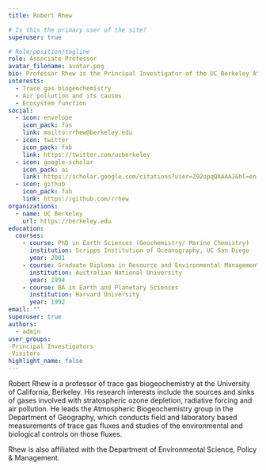 ```yaml
---
title: Robert Rhew

# Is this the primary user of the site?
superuser: true

# Role/position/tagline
role: Associate Professor
avatar_filename: avatar.png
bio: Professor Rhew is the Principal Investigator of the UC Berkeley Atmospheric Biogeochemistry Lab
interests:
  - Trace gas biogeochemistry
  - Air pollution and its causes
  - Ecosystem function
social:
  - icon: envelope
    icon_pack: fas
    link: mailto:rrhew@berkeley.edu
  - icon: twitter
    icon_pack: fab
    link: https://twitter.com/ucberkeley
  - icon: google-scholar
    icon_pack: ai
    link: https://scholar.google.com/citations?user=Z92opqQAAAAJ&hl=en
  - icon: github
    icon_pack: fab
    link: https://github.com/rrhew
organizations:
  - name: UC Berkeley
    url: https://berkeley.edu
education:
  courses:
    - course: PhD in Earth Sciences (Geochemistry/ Marine Chemistry)
      institution: Scripps Institution of Oceanography, UC San Diego
      year: 2001
    - course: Graduate Diploma in Resource and Environmental Management
      institution: Australian National University
      year: 1994
    - course: BA in Earth and Planetary Sciences
      institution: Harvard University
      year: 1992
email: ""
superuser: true
authors:
  - admin
user_groups: 
-Principal Investigators
-Visitors
highlight_name: false
---
```


Robert Rhew is a professor of trace gas biogeochemistry at the University of California, Berkeley. His research interests include the sources and sinks of gases involved with stratospheric ozone depletion, radiative forcing and air pollution. He leads the Atmospheric Biogeochemistry group in the Department of Geography, which conducts field and laboratory based measurements of trace gas fluxes and studies of the environmental and biological controls on those fluxes.

Rhew is also affiliated with the Department of Environmental Science, Policy & Management.  
